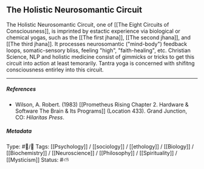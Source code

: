 ## The Holistic Neurosomantic Circuit  # 

The Holistic Neurosomantic Circuit, one of [[The Eight Circuits of Consciousness]], is imprinted by estactic experience via biological or chemical yogas, such as the [[The first jhana]], [[The second jhana]], and [[The third jhana]].  It processes neurosomantic ("mind-body") feedback loops, somatic-sensory bliss, feeling "high", "faith-healing", etc. Christian Science, NLP and holistic medicine consist of gimmicks or tricks to get this circuit into action at least temorarily. Tantra yoga is concerned with shifitng consciousness entirley into this circuit.

___

##### References

- Wilson, A. Robert. (1983) [[Prometheus Rising Chapter 2. Hardware & Software The Brain & Its Programs]] (Location 433). Grand Junction, CO: _Hilaritas Press_.

##### Metadata

Type: #🔵/🔵 
Tags: [[Psychology]] / [[sociology]] / [[ethology]] / [[Biology]] / [[Biochemistry]] / [[Neuroscience]] / [[Philosophy]] / [[Spirituality]] / [[Mysticism]] 
Status: #⛅️ 